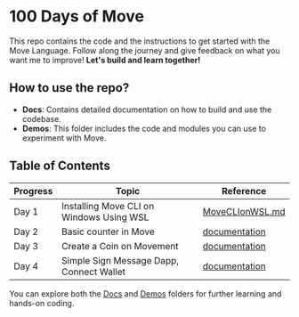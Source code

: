 # 100 Days of Move 

This repo contains the code and the instructions to get started with the Move Language. Follow along the journey and give feedback on what you want me to improve!
**Let's build and learn together!** 

## How to use the repo?

- **Docs**: Contains detailed documentation on how to build and use the codebase.
- **Demos**: This folder includes the code and modules you can use to experiment with Move.

## Table of Contents

| Progress | Topic                     | Reference                       |
|----------|---------------------------|---------------------------------|
| Day 1    | Installing Move CLI on Windows Using WSL| [MoveCLIonWSL.md](docs/MoveCLIonWSL.md) |
| Day 2   | Basic counter in Move| [documentation](demos/Day2-Counter_Move/README.md) |
| Day 3   | Create a Coin on Movement| [documentation](demos/Day3-Create_Coin/README.md) |
| Day 4   | Simple Sign Message Dapp, Connect Wallet| [documentation](demos/Day4-SimpleDapp/README.md) |


You can explore both the [Docs](docs/) and [Demos](demos/) folders for further learning and hands-on coding.